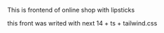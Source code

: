 This is frontend of online shop with lipsticks

this front was writed with next 14 + ts + tailwind.css 
